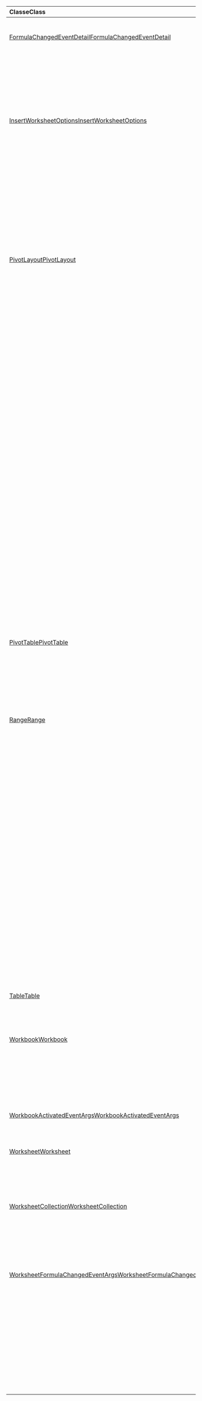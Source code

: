 | <span data-ttu-id="2e778-101">Classe</span><span class="sxs-lookup"><span data-stu-id="2e778-101">Class</span></span> | <span data-ttu-id="2e778-102">Campos</span><span class="sxs-lookup"><span data-stu-id="2e778-102">Fields</span></span> | <span data-ttu-id="2e778-103">Descrição</span><span class="sxs-lookup"><span data-stu-id="2e778-103">Description</span></span> |
|:---|:---|:---|
|[<span data-ttu-id="2e778-104">FormulaChangedEventDetail</span><span class="sxs-lookup"><span data-stu-id="2e778-104">FormulaChangedEventDetail</span></span>](/javascript/api/excel/excel.formulachangedeventdetail)|[<span data-ttu-id="2e778-105">cellAddress</span><span class="sxs-lookup"><span data-stu-id="2e778-105">cellAddress</span></span>](/javascript/api/excel/excel.formulachangedeventdetail#celladdress)|<span data-ttu-id="2e778-106">O endereço da célula que contém a fórmula alterada.</span><span class="sxs-lookup"><span data-stu-id="2e778-106">The address of the cell that contains the changed formula.</span></span>|
||[<span data-ttu-id="2e778-107">previousFormula</span><span class="sxs-lookup"><span data-stu-id="2e778-107">previousFormula</span></span>](/javascript/api/excel/excel.formulachangedeventdetail#previousformula)|<span data-ttu-id="2e778-108">Representa a fórmula anterior, antes de ser alterada.</span><span class="sxs-lookup"><span data-stu-id="2e778-108">Represents the previous formula, before it was changed.</span></span>|
|[<span data-ttu-id="2e778-109">InsertWorksheetOptions</span><span class="sxs-lookup"><span data-stu-id="2e778-109">InsertWorksheetOptions</span></span>](/javascript/api/excel/excel.insertworksheetoptions)|[<span data-ttu-id="2e778-110">positionType</span><span class="sxs-lookup"><span data-stu-id="2e778-110">positionType</span></span>](/javascript/api/excel/excel.insertworksheetoptions#positiontype)|<span data-ttu-id="2e778-111">A posição de inserção, na pasta de trabalho atual, das novas planilhas.</span><span class="sxs-lookup"><span data-stu-id="2e778-111">The insert position, in the current workbook, of the new worksheets.</span></span>|
||[<span data-ttu-id="2e778-112">relativeTo</span><span class="sxs-lookup"><span data-stu-id="2e778-112">relativeTo</span></span>](/javascript/api/excel/excel.insertworksheetoptions#relativeto)|<span data-ttu-id="2e778-113">A planilha na pasta de trabalho atual que é referenciada para o `WorksheetPositionType` parâmetro.</span><span class="sxs-lookup"><span data-stu-id="2e778-113">The worksheet in the current workbook that is referenced for the `WorksheetPositionType` parameter.</span></span>|
||[<span data-ttu-id="2e778-114">sheetNamesToInsert</span><span class="sxs-lookup"><span data-stu-id="2e778-114">sheetNamesToInsert</span></span>](/javascript/api/excel/excel.insertworksheetoptions#sheetnamestoinsert)|<span data-ttu-id="2e778-115">Os nomes de planilhas individuais a inserir.</span><span class="sxs-lookup"><span data-stu-id="2e778-115">The names of individual worksheets to insert.</span></span>|
|[<span data-ttu-id="2e778-116">PivotLayout</span><span class="sxs-lookup"><span data-stu-id="2e778-116">PivotLayout</span></span>](/javascript/api/excel/excel.pivotlayout)|[<span data-ttu-id="2e778-117">altTextDescription</span><span class="sxs-lookup"><span data-stu-id="2e778-117">altTextDescription</span></span>](/javascript/api/excel/excel.pivotlayout#alttextdescription)|<span data-ttu-id="2e778-118">A descrição de texto alt da Tabela Dinâmica.</span><span class="sxs-lookup"><span data-stu-id="2e778-118">The alt text description of the PivotTable.</span></span>|
||[<span data-ttu-id="2e778-119">altTextTitle</span><span class="sxs-lookup"><span data-stu-id="2e778-119">altTextTitle</span></span>](/javascript/api/excel/excel.pivotlayout#alttexttitle)|<span data-ttu-id="2e778-120">O título de texto alt da Tabela Dinâmica.</span><span class="sxs-lookup"><span data-stu-id="2e778-120">The alt text title of the PivotTable.</span></span>|
||[<span data-ttu-id="2e778-121">displayBlankLineAfterEachItem(display: boolean)</span><span class="sxs-lookup"><span data-stu-id="2e778-121">displayBlankLineAfterEachItem(display: boolean)</span></span>](/javascript/api/excel/excel.pivotlayout#displayblanklineaftereachitem-display-)|<span data-ttu-id="2e778-122">Define se uma linha em branco deve ou não ser exibida após cada item.</span><span class="sxs-lookup"><span data-stu-id="2e778-122">Sets whether or not to display a blank line after each item.</span></span>|
||[<span data-ttu-id="2e778-123">emptyCellText</span><span class="sxs-lookup"><span data-stu-id="2e778-123">emptyCellText</span></span>](/javascript/api/excel/excel.pivotlayout#emptycelltext)|<span data-ttu-id="2e778-124">O texto que é preenchido automaticamente em qualquer célula vazia na Tabela Dinâmica se `fillEmptyCells == true` .</span><span class="sxs-lookup"><span data-stu-id="2e778-124">The text that is automatically filled into any empty cell in the PivotTable if `fillEmptyCells == true`.</span></span>|
||[<span data-ttu-id="2e778-125">fillEmptyCells</span><span class="sxs-lookup"><span data-stu-id="2e778-125">fillEmptyCells</span></span>](/javascript/api/excel/excel.pivotlayout#fillemptycells)|<span data-ttu-id="2e778-126">Especifica se células vazias na Tabela Dinâmica devem ser preenchidas com `emptyCellText` o .</span><span class="sxs-lookup"><span data-stu-id="2e778-126">Specifies whether empty cells in the PivotTable should be populated with the `emptyCellText`.</span></span>|
||[<span data-ttu-id="2e778-127">repeatAllItemLabels(repeatLabels: boolean)</span><span class="sxs-lookup"><span data-stu-id="2e778-127">repeatAllItemLabels(repeatLabels: boolean)</span></span>](/javascript/api/excel/excel.pivotlayout#repeatallitemlabels-repeatlabels-)|<span data-ttu-id="2e778-128">Define a configuração "repetir todos os rótulos de item" em todos os campos da Tabela Dinâmica.</span><span class="sxs-lookup"><span data-stu-id="2e778-128">Sets the "repeat all item labels" setting across all fields in the PivotTable.</span></span>|
||[<span data-ttu-id="2e778-129">showFieldHeaders</span><span class="sxs-lookup"><span data-stu-id="2e778-129">showFieldHeaders</span></span>](/javascript/api/excel/excel.pivotlayout#showfieldheaders)|<span data-ttu-id="2e778-130">Especifica se a Tabela Dinâmica exibe os headers de campo (legendas de campo e drop-downs de filtro).</span><span class="sxs-lookup"><span data-stu-id="2e778-130">Specifies whether the PivotTable displays field headers (field captions and filter drop-downs).</span></span>|
|[<span data-ttu-id="2e778-131">PivotTable</span><span class="sxs-lookup"><span data-stu-id="2e778-131">PivotTable</span></span>](/javascript/api/excel/excel.pivottable)|[<span data-ttu-id="2e778-132">refreshOnOpen</span><span class="sxs-lookup"><span data-stu-id="2e778-132">refreshOnOpen</span></span>](/javascript/api/excel/excel.pivottable#refreshonopen)|<span data-ttu-id="2e778-133">Especifica se a Tabela Dinâmica é atualizada quando a workbook é aberta.</span><span class="sxs-lookup"><span data-stu-id="2e778-133">Specifies whether the PivotTable refreshes when the workbook opens.</span></span>|
|[<span data-ttu-id="2e778-134">Range</span><span class="sxs-lookup"><span data-stu-id="2e778-134">Range</span></span>](/javascript/api/excel/excel.range)|[<span data-ttu-id="2e778-135">getDirectDependents()</span><span class="sxs-lookup"><span data-stu-id="2e778-135">getDirectDependents()</span></span>](/javascript/api/excel/excel.range#getdirectdependents--)|<span data-ttu-id="2e778-136">Retorna um objeto que representa o intervalo que contém todos os dependentes diretos de uma célula na mesma planilha ou `WorkbookRangeAreas` em várias planilhas.</span><span class="sxs-lookup"><span data-stu-id="2e778-136">Returns a `WorkbookRangeAreas` object that represents the range containing all the direct dependents of a cell in the same worksheet or in multiple worksheets.</span></span>|
||[<span data-ttu-id="2e778-137">getExtendedRange(direction: Excel. KeyboardDirection, activeCell?: Cadeia de \| caracteres de intervalo)</span><span class="sxs-lookup"><span data-stu-id="2e778-137">getExtendedRange(direction: Excel.KeyboardDirection, activeCell?: Range \| string)</span></span>](/javascript/api/excel/excel.range#getextendedrange-direction--activecell-)|<span data-ttu-id="2e778-138">Retorna um objeto range que inclui o intervalo atual e até a borda do intervalo, com base na direção fornecida.</span><span class="sxs-lookup"><span data-stu-id="2e778-138">Returns a range object that includes the current range and up to the edge of the range, based on the provided direction.</span></span>|
||[<span data-ttu-id="2e778-139">getMergedAreasOrNullObject()</span><span class="sxs-lookup"><span data-stu-id="2e778-139">getMergedAreasOrNullObject()</span></span>](/javascript/api/excel/excel.range#getmergedareasornullobject--)|<span data-ttu-id="2e778-140">Retorna um objeto RangeAreas que representa as áreas mescladas nesse intervalo.</span><span class="sxs-lookup"><span data-stu-id="2e778-140">Returns a RangeAreas object that represents the merged areas in this range.</span></span>|
||[<span data-ttu-id="2e778-141">getRangeEdge(direction: Excel. KeyboardDirection, activeCell?: Cadeia de \| caracteres de intervalo)</span><span class="sxs-lookup"><span data-stu-id="2e778-141">getRangeEdge(direction: Excel.KeyboardDirection, activeCell?: Range \| string)</span></span>](/javascript/api/excel/excel.range#getrangeedge-direction--activecell-)|<span data-ttu-id="2e778-142">Retorna um objeto range que é a célula de borda da região de dados que corresponde à direção fornecida.</span><span class="sxs-lookup"><span data-stu-id="2e778-142">Returns a range object that is the edge cell of the data region that corresponds to the provided direction.</span></span>|
|[<span data-ttu-id="2e778-143">Table</span><span class="sxs-lookup"><span data-stu-id="2e778-143">Table</span></span>](/javascript/api/excel/excel.table)|[<span data-ttu-id="2e778-144">resize(newRange: Range \| string)</span><span class="sxs-lookup"><span data-stu-id="2e778-144">resize(newRange: Range \| string)</span></span>](/javascript/api/excel/excel.table#resize-newrange-)|<span data-ttu-id="2e778-145">Resize a tabela para o novo intervalo.</span><span class="sxs-lookup"><span data-stu-id="2e778-145">Resize the table to the new range.</span></span>|
|[<span data-ttu-id="2e778-146">Workbook</span><span class="sxs-lookup"><span data-stu-id="2e778-146">Workbook</span></span>](/javascript/api/excel/excel.workbook)|[<span data-ttu-id="2e778-147">insertWorksheetsFromBase64(base64File: string, options?: Excel. InsertWorksheetOptions)</span><span class="sxs-lookup"><span data-stu-id="2e778-147">insertWorksheetsFromBase64(base64File: string, options?: Excel.InsertWorksheetOptions)</span></span>](/javascript/api/excel/excel.workbook#insertworksheetsfrombase64-base64file--options-)|<span data-ttu-id="2e778-148">Insere as planilhas especificadas de uma pasta de trabalho de origem na pasta de trabalho atual.</span><span class="sxs-lookup"><span data-stu-id="2e778-148">Inserts the specified worksheets from a source workbook into the current workbook.</span></span>|
||[<span data-ttu-id="2e778-149">onActivated</span><span class="sxs-lookup"><span data-stu-id="2e778-149">onActivated</span></span>](/javascript/api/excel/excel.workbook#onactivated)|<span data-ttu-id="2e778-150">Ocorre quando a guia de trabalho é ativada.</span><span class="sxs-lookup"><span data-stu-id="2e778-150">Occurs when the the workbook is activated.</span></span>|
|[<span data-ttu-id="2e778-151">WorkbookActivatedEventArgs</span><span class="sxs-lookup"><span data-stu-id="2e778-151">WorkbookActivatedEventArgs</span></span>](/javascript/api/excel/excel.workbookactivatedeventargs)|[<span data-ttu-id="2e778-152">tipo</span><span class="sxs-lookup"><span data-stu-id="2e778-152">type</span></span>](/javascript/api/excel/excel.workbookactivatedeventargs#type)|<span data-ttu-id="2e778-153">Obtém o tipo do evento.</span><span class="sxs-lookup"><span data-stu-id="2e778-153">Gets the type of the event.</span></span>|
|[<span data-ttu-id="2e778-154">Worksheet</span><span class="sxs-lookup"><span data-stu-id="2e778-154">Worksheet</span></span>](/javascript/api/excel/excel.worksheet)|[<span data-ttu-id="2e778-155">onFormulaChanged</span><span class="sxs-lookup"><span data-stu-id="2e778-155">onFormulaChanged</span></span>](/javascript/api/excel/excel.worksheet#onformulachanged)|<span data-ttu-id="2e778-156">Ocorre quando uma ou mais fórmulas são alteradas nesta planilha.</span><span class="sxs-lookup"><span data-stu-id="2e778-156">Occurs when one or more formulas are changed in this worksheet.</span></span>|
|[<span data-ttu-id="2e778-157">WorksheetCollection</span><span class="sxs-lookup"><span data-stu-id="2e778-157">WorksheetCollection</span></span>](/javascript/api/excel/excel.worksheetcollection)|[<span data-ttu-id="2e778-158">onFormulaChanged</span><span class="sxs-lookup"><span data-stu-id="2e778-158">onFormulaChanged</span></span>](/javascript/api/excel/excel.worksheetcollection#onformulachanged)|<span data-ttu-id="2e778-159">Ocorre quando uma ou mais fórmulas são alteradas em qualquer planilha dessa coleção.</span><span class="sxs-lookup"><span data-stu-id="2e778-159">Occurs when one or more formulas are changed in any worksheet of this collection.</span></span>|
|[<span data-ttu-id="2e778-160">WorksheetFormulaChangedEventArgs</span><span class="sxs-lookup"><span data-stu-id="2e778-160">WorksheetFormulaChangedEventArgs</span></span>](/javascript/api/excel/excel.worksheetformulachangedeventargs)|[<span data-ttu-id="2e778-161">formulaDetails</span><span class="sxs-lookup"><span data-stu-id="2e778-161">formulaDetails</span></span>](/javascript/api/excel/excel.worksheetformulachangedeventargs#formuladetails)|<span data-ttu-id="2e778-162">Obtém uma matriz `FormulaChangedEventDetail` de objetos, que contém os detalhes sobre todas as fórmulas alteradas.</span><span class="sxs-lookup"><span data-stu-id="2e778-162">Gets an array of `FormulaChangedEventDetail` objects, which contain the details about the all of the changed formulas.</span></span>|
||[<span data-ttu-id="2e778-163">source</span><span class="sxs-lookup"><span data-stu-id="2e778-163">source</span></span>](/javascript/api/excel/excel.worksheetformulachangedeventargs#source)|<span data-ttu-id="2e778-164">A origem do evento.</span><span class="sxs-lookup"><span data-stu-id="2e778-164">The source of the event.</span></span>|
||[<span data-ttu-id="2e778-165">tipo</span><span class="sxs-lookup"><span data-stu-id="2e778-165">type</span></span>](/javascript/api/excel/excel.worksheetformulachangedeventargs#type)|<span data-ttu-id="2e778-166">Obtém o tipo do evento.</span><span class="sxs-lookup"><span data-stu-id="2e778-166">Gets the type of the event.</span></span>|
||[<span data-ttu-id="2e778-167">worksheetId</span><span class="sxs-lookup"><span data-stu-id="2e778-167">worksheetId</span></span>](/javascript/api/excel/excel.worksheetformulachangedeventargs#worksheetid)|<span data-ttu-id="2e778-168">Obtém a ID da planilha na qual a fórmula foi alterada.</span><span class="sxs-lookup"><span data-stu-id="2e778-168">Gets the ID of the worksheet in which the formula changed.</span></span>|
